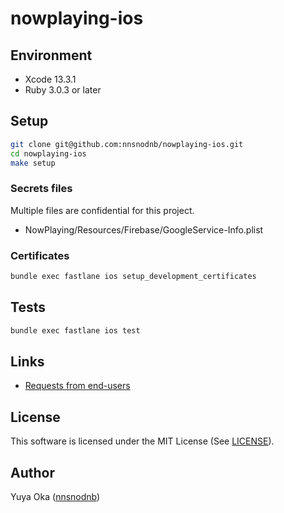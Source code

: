 # nowplaying-ios

## Environment

- Xcode 13.3.1
- Ruby 3.0.3 or later

## Setup

```sh
git clone git@github.com:nnsnodnb/nowplaying-ios.git
cd nowplaying-ios
make setup
```

### Secrets files

Multiple files are confidential for this project.

- NowPlaying/Resources/Firebase/GoogleService-Info.plist

### Certificates

```sh
bundle exec fastlane ios setup_development_certificates
```

## Tests

```sh
bundle exec fastlane ios test
```

## Links

- [Requests from end-users](https://docs.google.com/spreadsheets/d/1oNtyJ2x1G-2ZDktxT-jpo1I-8Wqif4Xhc40lH40Crrw/edit?usp=sharing)

## License

This software is licensed under the MIT License (See [LICENSE](LICENSE)).

## Author

Yuya Oka ([nnsnodnb](https://github.com/nnsnodnb))
